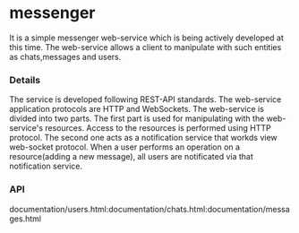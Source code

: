 # messenger

It is a simple messenger web-service which is being actively developed at this time. The web-service allows a client to manipulate with such entities as chats,messages and users.

### Details

The service is developed following REST-API standards. The web-service application protocols are HTTP and WebSockets. 
The web-service is divided into two parts.
The first part is used for manipulating with the web-service's resources.
Access to the resources is performed using HTTP protocol.
The second one acts as a notification service that workds view web-socket protocol.
When a user performs an operation on a resource(adding a new message), all users are notificated via that notification service.

### API

documentation/users.html:documentation/chats.html:documentation/messages.html
